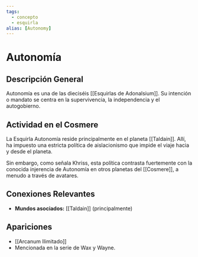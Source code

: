 ```yaml
---
tags:
  - concepto
  - esquirla
alias: [Autonomy]
---
```


# Autonomía

## Descripción General
Autonomía es una de las dieciséis [[Esquirlas de Adonalsium]]. Su intención o mandato se centra en la supervivencia, la independencia y el autogobierno.

## Actividad en el Cosmere
La Esquirla Autonomía reside principalmente en el planeta [[Taldain]]. Allí, ha impuesto una estricta política de aislacionismo que impide el viaje hacia y desde el planeta.

Sin embargo, como señala Khriss, esta política contrasta fuertemente con la conocida injerencia de Autonomía en otros planetas del [[Cosmere]], a menudo a través de avatares.

## Conexiones Relevantes
* **Mundos asociados:** [[Taldain]] (principalmente)

## Apariciones
* [[Arcanum Ilimitado]]
* Mencionada en la serie de Wax y Wayne.
